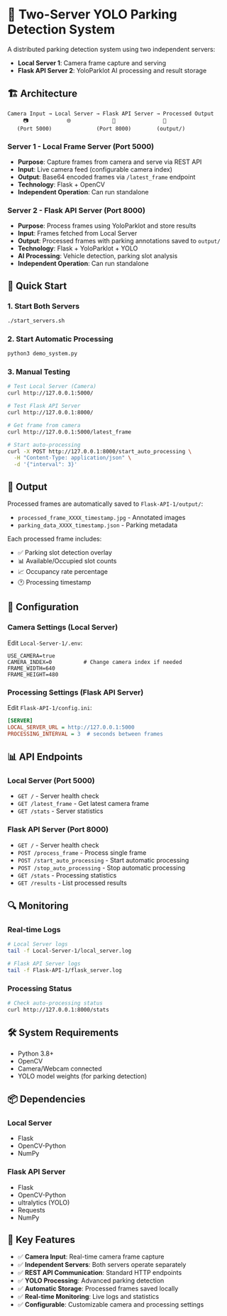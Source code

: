 # 🎥 Two-Server YOLO Parking Detection System

A distributed parking detection system using two independent servers:
- **Local Server 1**: Camera frame capture and serving
- **Flask API Server 2**: YoloParklot AI processing and result storage

## 🏗️ Architecture

```
Camera Input → Local Server → Flask API Server → Processed Output
     📷            🌐             🤖               📁
   (Port 5000)              (Port 8000)        (output/)
```

### Server 1 - Local Frame Server (Port 5000)
- **Purpose**: Capture frames from camera and serve via REST API
- **Input**: Live camera feed (configurable camera index)
- **Output**: Base64 encoded frames via `/latest_frame` endpoint
- **Technology**: Flask + OpenCV
- **Independent Operation**: Can run standalone

### Server 2 - Flask API Server (Port 8000) 
- **Purpose**: Process frames using YoloParklot and store results
- **Input**: Frames fetched from Local Server
- **Output**: Processed frames with parking annotations saved to `output/`
- **Technology**: Flask + YoloParklot + YOLO
- **AI Processing**: Vehicle detection, parking slot analysis
- **Independent Operation**: Can run standalone

## 🚀 Quick Start

### 1. Start Both Servers
```bash
./start_servers.sh
```

### 2. Start Automatic Processing
```bash
python3 demo_system.py
```

### 3. Manual Testing
```bash
# Test Local Server (Camera)
curl http://127.0.0.1:5000/

# Test Flask API Server  
curl http://127.0.0.1:8000/

# Get frame from camera
curl http://127.0.0.1:5000/latest_frame

# Start auto-processing
curl -X POST http://127.0.0.1:8000/start_auto_processing \
  -H "Content-Type: application/json" \
  -d '{"interval": 3}'
```

## 📁 Output

Processed frames are automatically saved to `Flask-API-1/output/`:
- `processed_frame_XXXX_timestamp.jpg` - Annotated images
- `parking_data_XXXX_timestamp.json` - Parking metadata

Each processed frame includes:
- ✅ Parking slot detection overlay
- 📊 Available/Occupied slot counts  
- 📈 Occupancy rate percentage
- 🕐 Processing timestamp

## 🔧 Configuration

### Camera Settings (Local Server)
Edit `Local-Server-1/.env`:
```env
USE_CAMERA=true
CAMERA_INDEX=0          # Change camera index if needed
FRAME_WIDTH=640
FRAME_HEIGHT=480
```

### Processing Settings (Flask API Server)
Edit `Flask-API-1/config.ini`:
```ini
[SERVER]
LOCAL_SERVER_URL = http://127.0.0.1:5000
PROCESSING_INTERVAL = 3  # seconds between frames
```

## 📊 API Endpoints

### Local Server (Port 5000)
- `GET /` - Server health check
- `GET /latest_frame` - Get latest camera frame
- `GET /stats` - Server statistics

### Flask API Server (Port 8000)  
- `GET /` - Server health check
- `POST /process_frame` - Process single frame
- `POST /start_auto_processing` - Start automatic processing
- `POST /stop_auto_processing` - Stop automatic processing
- `GET /stats` - Processing statistics
- `GET /results` - List processed results

## 🔍 Monitoring

### Real-time Logs
```bash
# Local Server logs
tail -f Local-Server-1/local_server.log

# Flask API Server logs  
tail -f Flask-API-1/flask_server.log
```

### Processing Status
```bash
# Check auto-processing status
curl http://127.0.0.1:8000/stats
```

## 🛠️ System Requirements

- Python 3.8+
- OpenCV
- Camera/Webcam connected
- YOLO model weights (for parking detection)

## 📦 Dependencies

### Local Server
- Flask
- OpenCV-Python
- NumPy

### Flask API Server  
- Flask
- OpenCV-Python
- ultralytics (YOLO)
- Requests
- NumPy

## 🎯 Key Features

- ✅ **Camera Input**: Real-time camera frame capture
- ✅ **Independent Servers**: Both servers operate separately  
- ✅ **REST API Communication**: Standard HTTP endpoints
- ✅ **YOLO Processing**: Advanced parking detection
- ✅ **Automatic Storage**: Processed frames saved locally
- ✅ **Real-time Monitoring**: Live logs and statistics
- ✅ **Configurable**: Customizable camera and processing settings